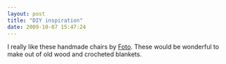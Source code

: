 ```yaml
---
layout: post
title: "DIY inspiration"
date: 2009-10-07 15:47:24
---
```


I really like these handmade chairs by [Foto][1]. These would be wonderful to make out of old wood and crocheted blankets.

 [1]: http://www.woodwoolstool.com/fotos.html